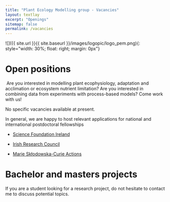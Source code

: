 ```yaml
---
title: "Plant Ecology Modelling group - Vacancies"
layout: textlay
excerpt: "Openings"
sitemap: false
permalink: /vacancies
---
```


![]({{ site.url }}{{ site.baseurl }}/images/logopic/logo_pem.png){: style="width: 30%; float: right; margin: 0px"}
# Open positions
​
Are you interested in modelling plant ecophysiology, adaptation and acclimation or ecosystem nutrient limitation? Are you interested in combining data from experiments with process-based models? Come work with us!

No specific vacancies available at present.

In general, we are happy to host relevant applications for national and international postdoctoral fellowships

- [Science Foundation Ireland](https://www.sfi.ie/funding/funding-calls/index.xml)

- [Irish Research Council](https://research.ie/funding-category/postdoctoral/)

- [Marie Skłodowska-Curie Actions](https://marie-sklodowska-curie-actions.ec.europa.eu/actions/postdoctoral-fellowships)

# Bachelor and masters projects

If you are a student looking for a research project, do not hesitate to contact me to discuss potential topics.
